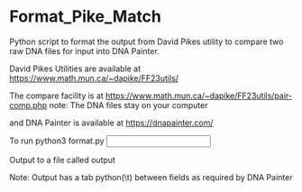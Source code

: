 # Format_Pike_Match
Python script to format the output from David Pikes utility to compare two raw DNA files for input into DNA Painter.

David Pikes Utilities are available at https://www.math.mun.ca/~dapike/FF23utils/

The compare facility is at https://www.math.mun.ca/~dapike/FF23utils/pair-comp.php
note: The DNA files stay on your computer

and DNA Painter is available at https://dnapainter.com/

To run 
     python3 format.py <input file>
     
Output to a file called output

Note: Output has a tab python(\t) between fields as required by DNA Painter 
